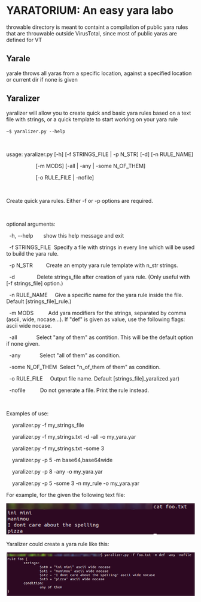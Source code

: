 <h1>YARATORIUM: An easy yara labo</h1>

throwable directory is meant to containt a compilation of public yara rules that are throuwable outside VirusTotal, since most of public yaras are defined for VT

<h2> Yarale </h2>

yarale throws all yaras from a specific location, against a specified location or current dir if none is given

<h2> Yaralizer </h2>

yaralizer will allow you to create quick and basic yara rules based on a text file with strings, or a quick template to start working on your yara rule

<code><p>~$ yaralizer.py --help</p></code>
<p><br></p>
<p>usage: yaralizer.py [-h] [-f STRINGS_FILE | -p N_STR] [-d] [-n RULE_NAME]</p>
<p>&nbsp; &nbsp; &nbsp; &nbsp; &nbsp; &nbsp; &nbsp; &nbsp; &nbsp; &nbsp; [-m MODS] [-all | -any | -some N_OF_THEM]</p>
<p>&nbsp; &nbsp; &nbsp; &nbsp; &nbsp; &nbsp; &nbsp; &nbsp; &nbsp; &nbsp; [-o RULE_FILE | -nofile]</p>
<p><br></p>
<p>Create quick yara rules. Either -f or -p options are required.</p>
<p><br></p>
<p>optional arguments:</p>
<p>&nbsp; -h, --help &nbsp; &nbsp; &nbsp; show this help message and exit</p>
<p>&nbsp; -f STRINGS_FILE &nbsp;Specify a file with strings in every line which will be used to build the yara rule.</p>
<p>&nbsp; -p N_STR &nbsp; &nbsp; &nbsp; &nbsp; Create an empty yara rule template with n_str strings.</p>
<p>&nbsp; -d &nbsp; &nbsp; &nbsp; &nbsp; &nbsp; &nbsp; &nbsp; Delete strings_file after creation of yara rule. (Only useful with [-f strings_file] option.)</p>
<p>&nbsp; -n RULE_NAME &nbsp; &nbsp; Give a specific name for the yara rule inside the file. Default [strings_file]_rule.)</p>
<p>&nbsp; -m MODS &nbsp; &nbsp; &nbsp; &nbsp; &nbsp;Add yara modifiers for the strings, separated by comma (ascii, wide, nocase...). If &quot;def&quot; is given as value, use the following flags: ascii wide nocase.</p>
<p>&nbsp; -all &nbsp; &nbsp; &nbsp; &nbsp; &nbsp; &nbsp; Select &quot;any of them&quot; as contition. This will be the default option if none given.</p>
<p>&nbsp; -any &nbsp; &nbsp; &nbsp; &nbsp; &nbsp; &nbsp; Select &quot;all of them&quot; as condition.</p>
<p>&nbsp; -some N_OF_THEM &nbsp;Select &quot;n_of_them of them&quot; as condition.</p>
<p>&nbsp; -o RULE_FILE &nbsp; &nbsp; Output file name. Default [strings_file]_yaralized.yar)</p>
<p>&nbsp; -nofile &nbsp; &nbsp; &nbsp; &nbsp; &nbsp;Do not generate a file. Print the rule instead.</p>
<p><br></p>
<p>Examples of use:</p>
<p><span style="white-space:pre;">&nbsp; &nbsp;&nbsp;</span>yaralizer.py -f my_strings_file</p>
<p><span style="white-space:pre;">&nbsp; &nbsp;&nbsp;</span>yaralizer.py -f my_strings.txt -d -all -o my_yara.yar</p>
<p><span style="white-space:pre;">&nbsp; &nbsp;&nbsp;</span>yaralizer.py -f my_strings.txt -some 3</p>
<p><span style="white-space:pre;">&nbsp; &nbsp;&nbsp;</span>yaralizer.py -p 5 -m base64,base64wide</p>
<p><span style="white-space:pre;">&nbsp; &nbsp;&nbsp;</span>yaralizer.py -p 8 -any -o my_yara.yar</p>
<p><span style="white-space:pre;">&nbsp; &nbsp;&nbsp;</span>yaralizer.py -p 5 -some 3 -n my_rule -o my_yara.yar</p>
  
<p></p>

For example, for the given the following text file:

<img src=example_pics/scr1.png>

Yaralizer could create a yara rule like this:

<img src=example_pics/scr2.png>

